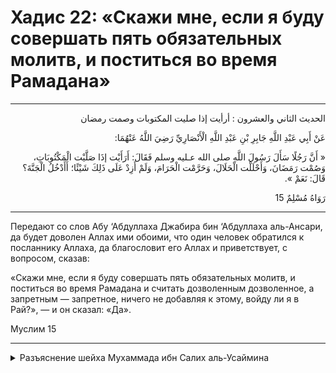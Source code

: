 <h1 class="hadith-header">Хадис 22: «Скажи мне, если я буду совершать пять обязательных молитв, и поститься во время Рамадана» </h1>

<hr>

<p class="arabic-text" dir="rtl">
الحديث الثاني والعشرون :
أرأيت إذا صليت المكتوبات وصمت رمضان
</p>

<p class="arabic-text" dir="rtl">
عَنْ أَبِي عَبْدِ اللَّهِ جَابِرِ بْنِ عَبْدِ اللَّهِ الْأَنْصَارِيِّ رَضِيَ اللَّهُ عَنْهُمَا:
</p>

<p class="arabic-text" dir="rtl">
« أَنَّ رَجُلًا سَأَلَ رَسُولَ اللَّهِ صلى الله عـليه وسلم فَقَالَ: أَرَأَيْت إذَا صَلَّيْت الْمَكْتُوبَاتِ، وَصُمْت رَمَضَانَ، وَأَحْلَلْت الْحَلَالَ، وَحَرَّمْت الْحَرَامَ، وَلَمْ أَزِدْ عَلَى ذَلِكَ شَيْئًا؛ أَأَدْخُلُ الْجَنَّةَ؟ قَالَ: نَعَمْ ».
</p>

<p class="arabic-subtext" dir="rtl">
رَوَاهُ مُسْلِمٌ 15 
</p>

<hr>

<p class="russian-text">
Передают со слов Абу ‘Абдуллаха Джабира бин ‘Абдуллаха аль-Ансари, да будет доволен Аллах ими обоими, что один человек обратился к посланнику Аллаха, да благословит его Аллах и приветствует, с вопросом, сказав: 
</p>

<p class="russian-text">
«Скажи мне, если я буду совершать пять обязательных молитв, и поститься во время Рамадана и считать дозволенным дозволенное, а запретным — запретное, ничего не добавляя к этому, войду ли я в Рай?», — и он сказал: «Да».
</p>

<p class="russian-subtext">
Муслим 15
</p>

<hr class="endline">

<details class="comments">
  <summary class="comments-title">Разъяснение шейха Мухаммада ибн Салих аль-Усаймина</summary>
  <p class="comments-text">Скоро...</p>
</details>
